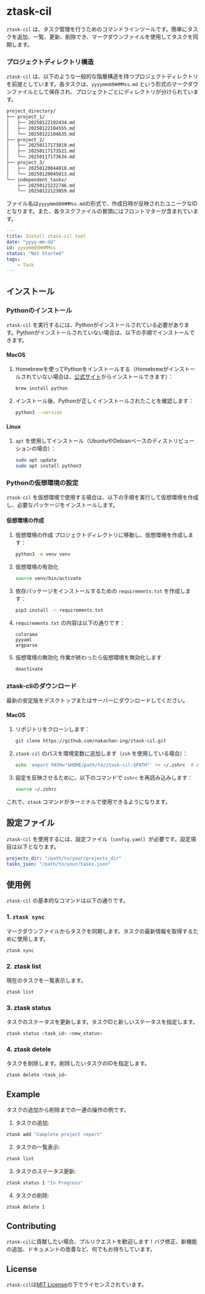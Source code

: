 # ztask-cil

`ztask-cil` は、タスク管理を行うためのコマンドラインツールです。簡単にタスクを追加、一覧、更新、削除でき、マークダウンファイルを使用してタスクを同期します。
### プロジェクトディレクトリ構造

`ztask-cil` は、以下のような一般的な階層構造を持つプロジェクトディレクトリを前提としています。各タスクは、`yyyymmddHHMMss.md` という形式のマークダウンファイルとして保存され、プロジェクトごとにディレクトリが分けられています。

```bash
project_directory/
├── project_1/
│   ├── 20250122102434.md
│   ├── 20250122104555.md
│   └── 20250122104635.md
├── project_2/
│   ├── 20250117173019.md
│   ├── 20250117173521.md
│   └── 20250117173634.md
├── project_3/
│   ├── 20250120044018.md
│   └── 20250120045013.md
└── independent_tasks/
    ├── 20250121222746.md
    └── 20250122123059.md
```
ファイル名は`yyyymmddHHMMss.md`の形式で、作成日時が反映されたユニークなIDとなります。また、各タスクファイルの冒頭にはフロントマターが含まれています。
```yaml
---
title: Install ztask-cil tool
date: "yyyy-mm-dd"
id: yyyymmddHHMMss
status: "Not Started"
tags:
    - Task
---
```


## インストール

### Pythonのインストール
`ztask-cil` を実行するには、Pythonがインストールされている必要があります。Pythonがインストールされていない場合は、以下の手順でインストールできます。

#### MacOS
1. Homebrewを使ってPythonをインストールする（Homebrewがインストールされていない場合は、[公式サイト](https://brew.sh/)からインストールできます）：
    ```bash
    brew install python
    ```

2. インストール後、Pythonが正しくインストールされたことを確認します：
    ```bash
    python3 --version
    ```

#### Linux
1. `apt` を使用してインストール（UbuntuやDebianベースのディストリビューションの場合）：
    ```bash
    sudo apt update
    sudo apt install python3
    ```

### Pythonの仮想環境の設定

`ztask-cil` を仮想環境で使用する場合は、以下の手順を実行して仮想環境を作成し、必要なパッケージをインストールします。

#### 仮想環境の作成

1. 仮想環境の作成
   プロジェクトディレクトリに移動し、仮想環境を作成します：
   ```bash
   python3 -m venv venv
   ```
2. 仮想環境の有効化
    ```bash
    source venv/bin/activate
    ```
3. 依存パッケージをインストールするための `requirements.txt` を作成します：
    ```bash
    pip3 install -r requirements.txt
    ```
4. `requirements.txt` の内容は以下の通りです：
    ```text
    colorama
    pyyaml
    argparse
    ```
5. 仮想環境の無効化
   作業が終わったら仮想環境を無効化します
   ```bash
   deactivate
   ```

### ztask-cliのダウンロード
最新の安定版をデスクトップまたはサーバーにダウンロードしてください。

#### MacOS

1. リポジトリをクローンします：
    ```bash
    git clone https://github.com/nakachan-ing/ztask-cil.git
    ```

2. `ztask-cil` のパスを環境変数に追加します（`zsh` を使用している場合）：
    ```bash
    echo 'export PATH="$HOME/path/to/ztask-cil:$PATH"' >> ~/.zshrc  # zshの場合
    ```

3. 設定を反映させるために、以下のコマンドで `zshrc` を再読み込みします：
    ```bash
    source ~/.zshrc
    ```

これで、`ztask` コマンドがターミナルで使用できるようになります。

## 設定ファイル

`ztask-cil` を使用するには、設定ファイル（`config.yaml`）が必要です。設定項目は以下となります。

```yaml
projects_dir: "/path/to/your/projects_dir"
tasks_json: "/path/to/your/tasks.json"
```

## 使用例

`ztask-cil` の基本的なコマンドは以下の通りです。

### 1. `ztask sync`
マークダウンファイルからタスクを同期します。タスクの最新情報を取得するために使用します。

```bash
ztask sync
```

### 2. ztask list
現在のタスクを一覧表示します。

```bash
ztask list
```

### 3. ztask status
タスクのステータスを更新します。タスクIDと新しいステータスを指定します。

```bash
ztask status <task_id> <new_status>
```

### 4. ztask detele
タスクを削除します。削除したいタスクのIDを指定します。

```bash
ztask delete <task_id>
```

## Example
タスクの追加から削除までの一連の操作の例です。

1. タスクの追加:
```bash
ztask add "Complete project report"
```

2. タスクの一覧表示:
```bash
ztask list
```

3. タスクのステータス更新:
```bash
ztask status 1 "In Progress"
```

4. タスクの削除:
```bash
ztask delete 1
```

## Contributing
`ztask-cil`に貢献したい場合、プルリクエストを歓迎します！バグ修正、新機能の追加、ドキュメントの改善など、何でもお待ちしています。


## License
`ztask-cil`は[MIT License](https://opensource.org/licenses/mit-license.php)の下でライセンスされています。

